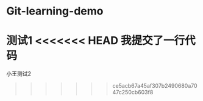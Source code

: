 # Git-learning-demo


测试1
<<<<<<< HEAD
我提交了一行代码
=======
小王测试2
>>>>>>> ce5acb67a45af307b2490680a7047c250cb603f8
